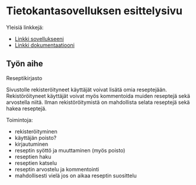 # Tietokantasovelluksen esittelysivu

Yleisiä linkkejä:

* [Linkki sovellukseeni](http://airta.users.cs.helsinki.fi/tsoha/)
* [Linkki dokumentaatiooni](doc/dokumentaatio.pdf)

## Työn aihe

Reseptikirjasto

Sivustolle rekisteröityneet käyttäjät voivat lisätä omia reseptejään. Rekistöröityneet käyttäjät voivat myös kommentoida muiden reseptejä sekä arvostella niitä. Ilman rekistöröitymistä on mahdollista selata reseptejä sekä hakea reseptejä.

Toimintoja:
* rekisteröityminen
* käyttäjän poisto?
* kirjautuminen
* reseptin syöttö ja muuttaminen (myös poisto)
* reseptien haku
* reseptien katselu
* reseptin arvostelu ja kommentointi
* mahdollisesti vielä jos on aikaa reseptin suosittelu

